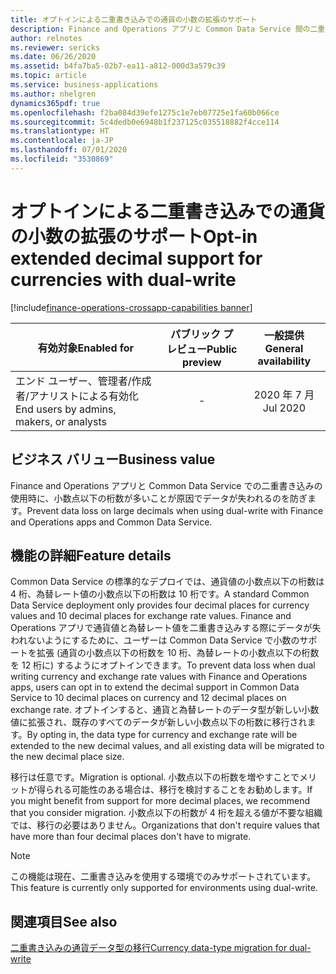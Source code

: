 ```yaml
---
title: オプトインによる二重書き込みでの通貨の小数の拡張のサポート
description: Finance and Operations アプリと Common Data Service 間の二重書き込みを使用している組織では、Common Data Service の通貨と為替レートの小数点以下の桁数を増やすようにオプトインできます。
author: relnotes
ms.reviewer: sericks
ms.date: 06/26/2020
ms.assetid: b4fa7ba5-02b7-ea11-a812-000d3a579c39
ms.topic: article
ms.service: business-applications
ms.author: nhelgren
dynamics365pdf: true
ms.openlocfilehash: f2ba084d39efe1275c1e7eb07725e1fa60b066ce
ms.sourcegitcommit: 5c4dedb0e6948b1f237125c035518882f4cce114
ms.translationtype: HT
ms.contentlocale: ja-JP
ms.lasthandoff: 07/01/2020
ms.locfileid: "3530869"
---
```

# <a name="opt-in-extended-decimal-support-for-currencies-with-dual-write"></a><span data-ttu-id="65adf-103">オプトインによる二重書き込みでの通貨の小数の拡張のサポート</span><span class="sxs-lookup"><span data-stu-id="65adf-103">Opt-in extended decimal support for currencies with dual-write</span></span>
[!include[finance-operations-crossapp-capabilities banner](../includes/finance-operations-crossapp-capabilities.md)]

| <span data-ttu-id="65adf-104">有効対象</span><span class="sxs-lookup"><span data-stu-id="65adf-104">Enabled for</span></span>    |  <span data-ttu-id="65adf-105">パブリック プレビュー</span><span class="sxs-lookup"><span data-stu-id="65adf-105">Public preview</span></span> | <span data-ttu-id="65adf-106">一般提供</span><span class="sxs-lookup"><span data-stu-id="65adf-106">General availability</span></span> | 
| ---------- | :----------: |:----------: |
|<span data-ttu-id="65adf-107">エンド ユーザー、管理者/作成者/アナリストによる有効化</span><span class="sxs-lookup"><span data-stu-id="65adf-107">End users by admins, makers, or analysts</span></span>|-| <span data-ttu-id="65adf-108">2020 年 7 月</span><span class="sxs-lookup"><span data-stu-id="65adf-108">Jul 2020</span></span>|


## <a name="business-value"></a><span data-ttu-id="65adf-109">ビジネス バリュー</span><span class="sxs-lookup"><span data-stu-id="65adf-109">Business value</span></span>
<!-- bv start -->
<span data-ttu-id="65adf-110">Finance and Operations アプリと Common Data Service での二重書き込みの使用時に、小数点以下の桁数が多いことが原因でデータが失われるのを防ぎます。</span><span class="sxs-lookup"><span data-stu-id="65adf-110">Prevent data loss on large decimals when using dual-write with Finance and Operations apps and Common Data Service.</span></span>
<!-- bv end -->



## <a name="feature-details"></a><span data-ttu-id="65adf-111">機能の詳細</span><span class="sxs-lookup"><span data-stu-id="65adf-111">Feature details</span></span>
<!--feature detail start -->

<span data-ttu-id="65adf-112">Common Data Service の標準的なデプロイでは、通貨値の小数点以下の桁数は 4 桁、為替レート値の小数点以下の桁数は 10 桁です。</span><span class="sxs-lookup"><span data-stu-id="65adf-112">A standard Common Data Service deployment only provides four decimal places for currency values and 10 decimal places for exchange rate values.</span></span> <span data-ttu-id="65adf-113">Finance and Operations アプリで通貨値と為替レート値を二重書き込みする際にデータが失われないようにするために、ユーザーは Common Data Service で小数のサポートを拡張 (通貨の小数点以下の桁数を 10 桁、為替レートの小数点以下の桁数を 12 桁に) するようにオプトインできます。</span><span class="sxs-lookup"><span data-stu-id="65adf-113">To prevent data loss when dual writing currency and exchange rate values with Finance and Operations apps, users can opt in to extend the decimal support in Common Data Service to 10 decimal places on currency and 12 decimal places on exchange rate.</span></span> <span data-ttu-id="65adf-114">オプトインすると、通貨と為替レートのデータ型が新しい小数値に拡張され、既存のすべてのデータが新しい小数点以下の桁数に移行されます。</span><span class="sxs-lookup"><span data-stu-id="65adf-114">By opting in, the data type for currency and exchange rate will be extended to the new decimal values, and all existing data will be migrated to the new decimal place size.</span></span>

<span data-ttu-id="65adf-115">移行は任意です。</span><span class="sxs-lookup"><span data-stu-id="65adf-115">Migration is optional.</span></span> <span data-ttu-id="65adf-116">小数点以下の桁数を増やすことでメリットが得られる可能性のある場合は、移行を検討することをお勧めします。</span><span class="sxs-lookup"><span data-stu-id="65adf-116">If you might benefit from support for more decimal places, we recommend that you consider migration.</span></span> <span data-ttu-id="65adf-117">小数点以下の桁数が 4 桁を超える値が不要な組織では、移行の必要はありません。</span><span class="sxs-lookup"><span data-stu-id="65adf-117">Organizations that don't require values that have more than four decimal places don't have to migrate.</span></span>

> [!NOTE]
> <span data-ttu-id="65adf-118">この機能は現在、二重書き込みを使用する環境でのみサポートされています。</span><span class="sxs-lookup"><span data-stu-id="65adf-118">This feature is currently only supported for environments using dual-write.</span></span>
<!--feature detail end -->



## <a name="see-also"></a><span data-ttu-id="65adf-119">関連項目</span><span class="sxs-lookup"><span data-stu-id="65adf-119">See also</span></span>

[<span data-ttu-id="65adf-120">二重書き込みの通貨データ型の移行</span><span class="sxs-lookup"><span data-stu-id="65adf-120">Currency data-type migration for dual-write</span></span>](https://docs.microsoft.com/dynamics365/fin-ops-core/dev-itpro/data-entities/dual-write/currrency-decimal-places)





